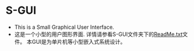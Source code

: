 # S-GUI
* This is a Small Graphical User Interface.
* 这是一个小型的用户图形界面.
    详情请参看S-GUI文件夹下的[ReadMe.txt](https://github.com/Le-Seul/S-GUI/blob/master/S-GUI/ReadMe.txt)文件。
        本GUI是为单片机等小型嵌入式系统设计。
